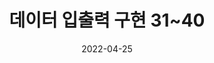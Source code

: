 ---
published: true
title:  "데이터 입출력 구현 31~40"
excerpt: ""

categories:
  - EIP_PS
tags:
  - [EIP_PS]

toc: true
toc_sticky: true
 
date: 2022-04-25
last_modified_at: 2022-04-25
---